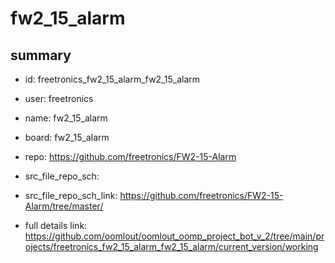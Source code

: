 # fw2_15_alarm
 
## summary 
* id: freetronics_fw2_15_alarm_fw2_15_alarm
* user: freetronics
* name: fw2_15_alarm
* board: fw2_15_alarm
* repo: https://github.com/freetronics/FW2-15-Alarm



* src_file_repo_sch: 
* src_file_repo_sch_link: https://github.com/freetronics/FW2-15-Alarm/tree/master/
* full details link: https://github.com/oomlout/oomlout_oomp_project_bot_v_2/tree/main/projects/freetronics_fw2_15_alarm_fw2_15_alarm/current_version/working  







